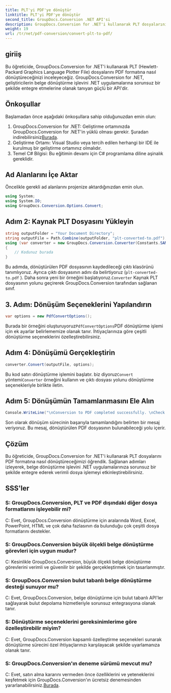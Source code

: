 ```yaml
---
title: PLT'yi PDF'ye dönüştür
linktitle: PLT'yi PDF'ye dönüştür
second_title: GroupDocs.Conversion .NET API'si
description: GroupDocs.Conversion for .NET'i kullanarak PLT dosyalarını sorunsuz bir şekilde PDF'ye dönüştürün. Belge dönüştürme işlevini .NET uygulamalarınıza zahmetsizce entegre edin.
weight: 19
url: /tr/net/pdf-conversion/convert-plt-to-pdf/
---
```

## giriiş
Bu öğreticide, GroupDocs.Conversion for .NET'i kullanarak PLT (Hewlett-Packard Graphics Language Plotter File) dosyalarını PDF formatına nasıl dönüştüreceğinizi inceleyeceğiz. GroupDocs.Conversion for .NET, geliştiricilerin belge dönüştürme işlevini .NET uygulamalarına sorunsuz bir şekilde entegre etmelerine olanak tanıyan güçlü bir API'dir.
## Önkoşullar
Başlamadan önce aşağıdaki önkoşullara sahip olduğunuzdan emin olun:
1.  GroupDocs.Conversion for .NET: Geliştirme ortamınızda GroupDocs.Conversion for .NET'in yüklü olması gerekir. Şuradan indirebilirsiniz[Burada](https://releases.groupdocs.com/conversion/net/).
2. Geliştirme Ortamı: Visual Studio veya tercih edilen herhangi bir IDE ile kurulmuş bir geliştirme ortamınız olmalıdır.
3. Temel C# Bilgisi: Bu eğitimin devamı için C# programlama diline aşinalık gereklidir.

## Ad Alanlarını İçe Aktar
Öncelikle gerekli ad alanlarını projenize aktardığınızdan emin olun.

```csharp
using System;
using System.IO;
using GroupDocs.Conversion.Options.Convert;
```

## Adım 2: Kaynak PLT Dosyasını Yükleyin
```csharp
string outputFolder = "Your Document Directory";
string outputFile = Path.Combine(outputFolder, "plt-converted-to.pdf");
using (var converter = new GroupDocs.Conversion.Converter(Constants.SAMPLE_PLT))
{
    // Kodunuz burada
}
```
Bu adımda, dönüştürülen PDF dosyasının kaydedileceği çıktı klasörünü tanımlıyoruz. Ayrıca çıktı dosyasının adını da belirtiyoruz (`plt-converted-to.pdf` ). Daha sonra yeni bir örneğini başlatıyoruz.`Converter` Kaynak PLT dosyasının yolunu geçirerek GroupDocs.Conversion tarafından sağlanan sınıf.
## 3. Adım: Dönüşüm Seçeneklerini Yapılandırın
```csharp
var options = new PdfConvertOptions();
```
 Burada bir örneğini oluşturuyoruz`PdfConvertOptions`PDF dönüştürme işlemi için ek ayarlar belirlememize olanak tanır. İhtiyaçlarınıza göre çeşitli dönüştürme seçeneklerini özelleştirebilirsiniz.
## Adım 4: Dönüşümü Gerçekleştirin
```csharp
converter.Convert(outputFile, options);
```
 Bu kod satırı dönüştürme işlemini başlatır. biz diyoruz`Convert` yöntemi`Converter` örneğini kullanın ve çıktı dosyası yolunu dönüştürme seçenekleriyle birlikte iletin.
## Adım 5: Dönüşümün Tamamlanmasını Ele Alın
```csharp
Console.WriteLine("\nConversion to PDF completed successfully. \nCheck output in {0}", outputFolder);
```
Son olarak dönüşüm sürecinin başarıyla tamamlandığını belirten bir mesaj veriyoruz. Bu mesaj, dönüştürülen PDF dosyasının bulunabileceği yolu içerir.

## Çözüm
Bu öğreticide, GroupDocs.Conversion for .NET'i kullanarak PLT dosyalarını PDF formatına nasıl dönüştüreceğimizi öğrendik. Sağlanan adımları izleyerek, belge dönüştürme işlevini .NET uygulamalarınıza sorunsuz bir şekilde entegre ederek verimli dosya işlemeyi etkinleştirebilirsiniz.
## SSS'ler

### S: GroupDocs.Conversion, PLT ve PDF dışındaki diğer dosya formatlarını işleyebilir mi?

C: Evet, GroupDocs.Conversion dönüştürme için aralarında Word, Excel, PowerPoint, HTML ve çok daha fazlasının da bulunduğu çok çeşitli dosya formatlarını destekler.

### S: GroupDocs.Conversion büyük ölçekli belge dönüştürme görevleri için uygun mudur?

C: Kesinlikle GroupDocs.Conversion, büyük ölçekli belge dönüştürme görevlerini verimli ve güvenilir bir şekilde gerçekleştirmek için tasarlanmıştır.

### S: GroupDocs.Conversion bulut tabanlı belge dönüştürme desteği sunuyor mu?

C: Evet, GroupDocs.Conversion, belge dönüştürme için bulut tabanlı API'ler sağlayarak bulut depolama hizmetleriyle sorunsuz entegrasyona olanak tanır.

### S: Dönüştürme seçeneklerini gereksinimlerime göre özelleştirebilir miyim?

C: Evet, GroupDocs.Conversion kapsamlı özelleştirme seçenekleri sunarak dönüştürme sürecini özel ihtiyaçlarınızı karşılayacak şekilde uyarlamanıza olanak tanır.

### S: GroupDocs.Conversion'ın deneme sürümü mevcut mu?

 C: Evet, satın alma kararını vermeden önce özelliklerini ve yeteneklerini keşfetmek için GroupDocs.Conversion'ın ücretsiz denemesinden yararlanabilirsiniz.[Burada](https://releases.groupdocs.com/).